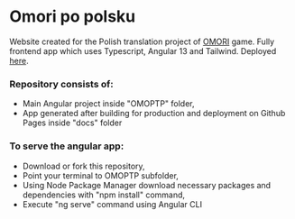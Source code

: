 # Omori po polsku

 Website created for the Polish translation project of [OMORI](https://store.steampowered.com/app/1150690/OMORI/) game. Fully frontend app which uses Typescript, Angular 13 and Tailwind.
 Deployed [here](https://skejven11.github.io/OMORIPolishWebsite).

### Repository consists of: 

- Main Angular project inside "OMOPTP" folder,
- App generated after building for production and deployment on Github Pages inside "docs" folder


### To serve the angular app:

- Download or fork this repository,
- Point your terminal to OMOPTP subfolder,
- Using Node Package Manager download necessary packages and dependencies with "npm install" command,
- Execute "ng serve" command using Angular CLI

 
